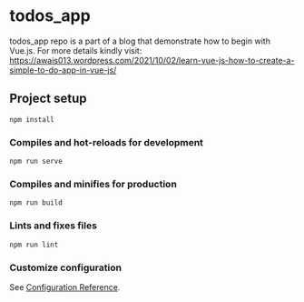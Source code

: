 # todos_app

todos_app repo is a part of a blog that demonstrate how to begin with Vue.js. For more details kindly visit: https://awais013.wordpress.com/2021/10/02/learn-vue-js-how-to-create-a-simple-to-do-app-in-vue-js/


## Project setup
```
npm install
```

### Compiles and hot-reloads for development
```
npm run serve
```

### Compiles and minifies for production
```
npm run build
```

### Lints and fixes files
```
npm run lint
```

### Customize configuration
See [Configuration Reference](https://cli.vuejs.org/config/).
